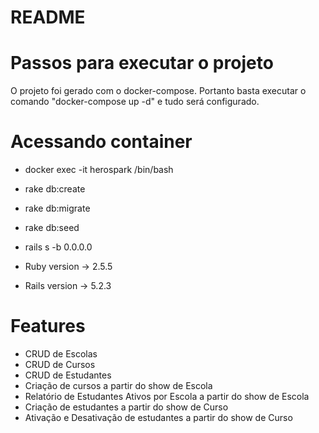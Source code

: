 # README

# Passos para executar o projeto
O projeto foi gerado com o docker-compose. Portanto basta executar o comando "docker-compose up -d" e tudo será configurado.

# Acessando container
* docker exec -it herospark /bin/bash
* rake db:create
* rake db:migrate
* rake db:seed
* rails s -b 0.0.0.0




* Ruby version -> 2.5.5
* Rails version -> 5.2.3

# Features
* CRUD de Escolas
* CRUD de Cursos
* CRUD de Estudantes
* Criação de cursos a partir do show de Escola
* Relatório de Estudantes Ativos por Escola a partir do show de Escola
* Criação de estudantes a partir do show de Curso
* Ativação e Desativação de estudantes a partir do show de Curso